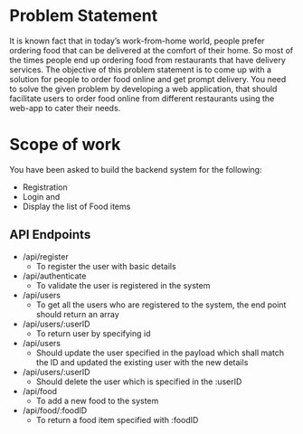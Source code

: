 # Problem Statement

It is known fact that in today’s work-from-home world, people prefer ordering food that can be delivered at the comfort of their home. So most of the times people end up ordering food from restaurants that have delivery services. The objective of this problem statement is to come up with a solution for people to order food online and get prompt delivery. You need to solve the given problem by developing a web application, that should facilitate users to order food online from different restaurants using the web-app to cater their needs. 

# Scope of work

You have been asked to build the backend system for the following:
- Registration
- Login and
- Display the list of Food items 

## API Endpoints

- /api/register
    - To register the user with basic
details
- /api/authenticate 
    - To validate the user is registered in the system
- /api/users 
    - To get all the users who are registered to the system, the end point should return an array
- /api/users/:userID 
    - To return user by specifying id 
- /api/users 
    - Should update the user specified in the payload which shall match the ID and updated the existing user with the new details
- /api/users/:userID
    - Should delete the user which is specified in the :userID 
- /api/food 
    - To add a new food to the system
- /api/food/:foodID 
    - To return a food item specified with :foodID 